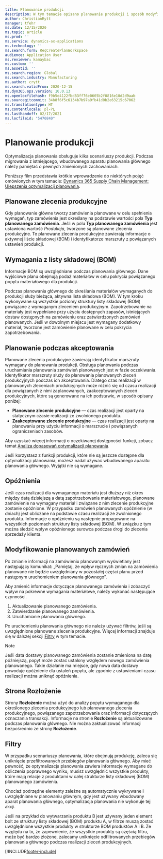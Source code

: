 ```yaml
---
title: Planowanie produkcji
description: W tym temacie opisano planowanie produkcji i sposób modyfikowania planowanych zleceń produkcyjnych przy użyciu funkcji optymalizacji planowania.
author: ChristianRytt
manager: tfehr
ms.date: 12/15/2020
ms.topic: article
ms.prod: ''
ms.service: dynamics-ax-applications
ms.technology: ''
ms.search.form: ReqCreatePlanWorkspace
audience: Application User
ms.reviewer: kamaybac
ms.custom: ''
ms.assetid: ''
ms.search.region: Global
ms.search.industry: Manufacturing
ms.author: crytt
ms.search.validFrom: 2020-12-15
ms.dyn365.ops.version: 10.0.13
ms.openlocfilehash: f9b5e4122fbd83ff76e0605b2f0816e10d2d9aab
ms.sourcegitcommit: 34b8f6f5c6134b7b97a9fb41d0b2e63215c67062
ms.translationtype: HT
ms.contentlocale: pl-PL
ms.lasthandoff: 02/17/2021
ms.locfileid: "5470840"
---
```

# <a name="production-planning"></a>Planowanie produkcji

Optymalizacja planowania obsługuje kilka scenariuszy produkcji. Podczas migrowania z istniejącego, wbudowanego aparatu planowania głównego należy pamiętać o pewnych zmienionych zachowaniach.

Poniższy film przedstawia krótkie wprowadzenie do niektórych pojęć omówionych w tym temacie: [Dynamics 365 Supply Chain Management: Ulepszenia optymalizacji planowania](https://youtu.be/u1pcmZuZBTw).

## <a name="planned-production-orders"></a>Planowane zlecenia produkcyjne

Gdy planowanie główne tworzy zamówienia planowane w celu spełnienia wymagań, typ zamówienia jest określany na podstawie wartości pola **Typ planowanego zamówienia**. Jeśli w polu **Typ planowanego zamówienia** jest ustawiona wartość *Produkcja*, tworzone są planowane zlecenia produkcyjne. Te planowane zlecenia produkcyjne zawierają informacje o aktywnej liście składowej (BOM) i identyfikatorze marszruty z powiązanych ustawień produkcji.

## <a name="requirements-from-boms"></a>Wymagania z listy składowej (BOM)

Informacje BOM są uwzględniane podczas planowania głównego. Dane wyjściowe planu obejmują podaż materiałów w celu pokrycia powiązanego popytu materiałowego dla produkcji.

Podczas planowania głównego do określania materiałów wymaganych do produkcji służy bieżąca, aktywna lista składowa (BOM). W tym kroku wykonywane są wszystkie poziomy struktury listy składowej (BOM) powiązane z wymaganym zleceniem produkcyjnym. Zapotrzebowanie na materiały jest wypełniane przy użyciu dostępnych zapasów, istniejących dostaw dostępnych na zamówieniu oraz zatwierdzonych zamówień planowanych. Jeśli w dowolnym miejscu jest wymagany dodatkowy materiał, tworzone jest zamówienie planowane w celu pokrycia zapotrzebowania.

## <a name="scheduling-during-firming"></a>Planowanie podczas akceptowania

Planowane zlecenia produkcyjne zawierają identyfikator marszruty wymagany do planowania produkcji. Obsługa planowania podczas uruchamiania planowania zamówień planowanych jest w fazie oczekiwania. Identyfikator marszruty służy do planowania planowanych zleceń produkcyjnych podczas ich akceptowania. Dlatego czas realizacji w planowanych zleceniach produkcyjnych może różnić się od czasu realizacji dla powiązanych z nimi zaplanowanych, zaakceptowanych zleceń produkcyjnych, które są generowane na ich podstawie, w sposób opisany poniżej:

- **Planowane zlecenie produkcyjne** — czas realizacji jest oparty na statycznym czasie realizacji ze zwolnionego produktu.
- **Zaakceptowane zlecenie produkcyjne** — czas realizacji jest oparty na planowaniu przy użyciu informacji o marszrucie i powiązanych ograniczeniach zasobów.

Aby uzyskać więcej informacji o oczekiwanej dostępności funkcji, zobacz temat [Analiza dopasowań optymalizacji planowania](planning-optimization-fit-analysis.md).

Jeśli korzystasz z funkcji produkcji, które nie są jeszcze dostępne dla optymalizacji planowania, możesz nadal używać wbudowanego aparatu planowania głównego. Wyjątki nie są wymagane.

## <a name="delays"></a>Opóźnienia

Jeśli czas realizacji dla wymaganego materiału jest dłuższy niż okres między datą dzisiejszą a datą zapotrzebowania materiałowego, planowane zamówienie na wymagany materiał i związane z nim zlecenie produkcyjne zostanie opóźnione. W przypadku zamówień planowanych opóźnienie (w dniach) jest obliczane na podstawie czasu realizacji ze zwolnionego produktu. Informacje o opóźnieniu są następnie propagowane na wszystkich poziomach struktury listy składowej (BOM). W związku z tym można śledzić wpływ opóźnionego surowca podczas drogi do zlecenia sprzedaży klienta.

## <a name="modifying-planned-orders"></a>Modyfikowanie planowanych zamówień

Po zmianie informacji na zamówieniu planowanym wyświetlany jest następujący komunikat: „Pamiętaj, że wpływ ręcznych zmian na zamówienia planowane nie będzie uwzględniany w pozostałej części planu przed następnym uruchomieniem planowania głównego”.

Aby zmienić informacje dotyczące planowanego zamówienia i zobaczyć wpływ na pokrewne wymagania materiałowe, należy wykonać następujące czynności.

1. Aktualizowanie planowanego zamówienia.
2. Zatwierdzanie planowanego zamówienia.
3. Uruchamianie planowania głównego.

Po uruchomieniu planowania głównego nie należy używać filtrów, jeśli są uwzględnione planowane zlecenia produkcyjne. Więcej informacji znajduje się w dalszej sekcji [Filtry](#filters) w tym temacie.

> [!NOTE]
> Jeśli data dostawy planowanego zamówienia zostanie zmieniona na datę późniejszą, popyt może zostać ustalony względem nowego zamówienia planowanego. Takie działanie ma miejsce, gdy nowa data dostawy powoduje opóźnienie dla ustaleń popytu, ale zgodnie z ustawieniami czasu realizacji można uniknąć opóźnienia.

## <a name="explosion-page"></a>Strona Rozłożenie

Strony **Rozłożenie** można użyć do analizy popytu wymaganego dla określonego zlecenia produkcyjnego lub planowanego zlecenia produkcyjnego, powiązanego zapotrzebowania oraz informacji dotyczących oznaczania transakcji. Informacje na stronie **Rozłożenie** są aktualizowane podczas planowania głównego. Nie można zaktualizować informacji bezpośrednio ze strony **Rozłożenie**.

## <a name="filters"></a><a name="filters"></a>Filtry

W przypadku scenariuszy planowania, które obejmują produkcję, zaleca się uniknięcie przefiltrowanych przebiegów planowania głównego. Aby mieć pewność, że optymalizacja planowania zawiera informacje wymagane do obliczenia poprawnego wyniku, musisz uwzględnić wszystkie produkty, które mają relacje z produktami w całej strukturze listy składowej (BOM) planowanego zamówienia.

Chociaż podrzędne elementy zależne są automatycznie wykrywane i uwzględniane w planowaniu głównym, gdy jest używany wbudowany aparat planowania głównego, optymalizacja planowania nie wykonuje tej akcji.

Jeśli na przykład do wytwarzania produktu B jest używany jeden element bolt ze struktury listy składowej (BOM) produktu A, w filtrze muszą zostać uwzględnione wszystkie produkty w strukturze BOM produktów A i B. Ze względu na to, że zapewnienie, że wszystkie produkty są częścią filtru, może być bardzo złożone, zalecamy uniknięcie odfiltrowanych przebiegów planowania głównego podczas realizacji zleceń produkcyjnych.


[!INCLUDE[footer-include](../../../includes/footer-banner.md)]